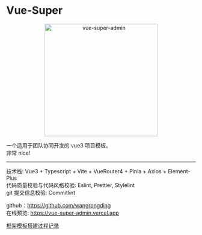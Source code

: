 # Vue-Super

<p align="center">
  <a href="https://github.com/wangrongding" target="_blank" rel="noopener noreferrer">
    <img width="300" src="https://assets.fedtop.com/picbed/logo.png" alt="vue-super-admin">
  </a>
</p>

一个适用于团队协同开发的 vue3 项目模板。  
非常 nice!

---

技术栈: Vue3 + Typescript + Vite + VueRouter4 + Pinia + Axios + Element-Plus  
代码质量校验与代码风格校验: Eslint, Prettier, Stylelint  
git 提交信息校验: Commitlint

github：https://github.com/wangrongding  
在线预览: https://vue-super-admin.vercel.app

[框架模板搭建过程记录](./RECORD.md)
